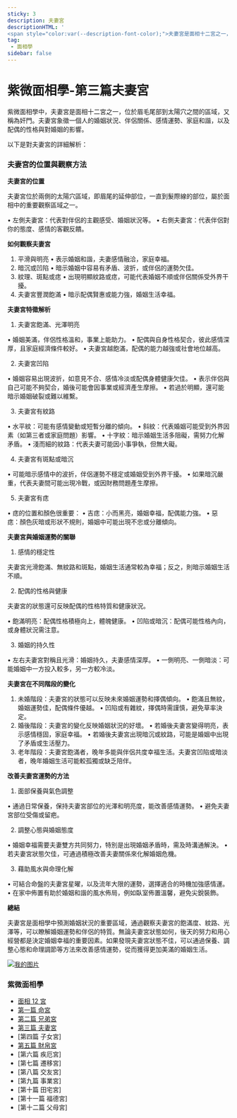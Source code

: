 ```yaml
---
sticky: 3
description: 夫妻宮
descriptionHTML: '
<span style="color:var(--description-font-color);">夫妻宮是面相十二宮之一，位於眉毛尾部到太陽穴之間的區域，又稱為奸門。夫妻宮象徵一個人的婚姻狀況、伴侶關係、感情運勢、家庭和諧，以及配偶的性格與對婚姻的影響。</span>'
tag:
 - 面相學
sidebar: false
---
```


# 紫微面相學-第三篇夫妻宮

紫微面相學中，夫妻宮是面相十二宮之一，位於眉毛尾部到太陽穴之間的區域，又稱為奸門。夫妻宮象徵一個人的婚姻狀況、伴侶關係、感情運勢、家庭和諧，以及配偶的性格與對婚姻的影響。

以下是對夫妻宮的詳細解析：

### 夫妻宮的位置與觀察方法

**夫妻宮的位置**

夫妻宮位於兩側的太陽穴區域，即眉尾的延伸部位，一直到髮際線的部位，屬於面相中的重要觀察區域之一。

• 左側夫妻宮：代表對伴侶的主觀感受、婚姻狀況等。
• 右側夫妻宮：代表伴侶對你的態度、感情的客觀反饋。

**如何觀察夫妻宮**

1.  平滑與明亮
    • 表示婚姻和諧，夫妻感情融洽，家庭幸福。
2.  暗沉或凹陷
    • 暗示婚姻中容易有矛盾、波折，或伴侶的運勢欠佳。
3.  紋理、斑點或痣
    • 出現明顯紋路或痣，可能代表婚姻不順或伴侶關係受外界干擾。
4.  夫妻宮豐潤飽滿
    • 暗示配偶賢惠或能力強，婚姻生活幸福。

**夫妻宮特徵解析**

1. 夫妻宮飽滿、光澤明亮

• 婚姻美滿，伴侶性格溫和，事業上能助力。
• 配偶與自身性格契合，彼此感情深厚，且家庭經濟條件較好。
• 夫妻宮越飽滿，配偶的能力越強或社會地位越高。

2. 夫妻宮凹陷

• 婚姻容易出現波折，如意見不合、感情冷淡或配偶身體健康欠佳。
• 表示伴侶與自己可能不夠契合，婚後可能會因事業或經濟產生摩擦。
• 若過於明顯，還可能暗示婚姻破裂或難以維繫。

3. 夫妻宮有紋路

• 水平紋：可能有感情變動或短暫分離的傾向。
• 斜紋：代表婚姻可能受到外界因素（如第三者或家庭問題）影響。
• 十字紋：暗示婚姻生活多阻礙，需努力化解矛盾。
• 淺而細的紋路：代表夫妻可能因小事爭執，但無大礙。

4. 夫妻宮有斑點或暗沉

• 可能暗示感情中的波折，伴侶運勢不穩定或婚姻受到外界干擾。
• 如果暗沉嚴重，代表夫妻間可能出現冷戰，或因財務問題產生摩擦。

5. 夫妻宮有痣

• 痣的位置和顏色很重要：
• 吉痣：小而黑亮，婚姻幸福，配偶能力強。
• 惡痣：顏色灰暗或形狀不規則，婚姻中可能出現不忠或分離傾向。

**夫妻宮與婚姻運勢的關聯**

1. 感情的穩定性

夫妻宮光滑飽滿、無紋路和斑點，婚姻生活通常較為幸福；反之，則暗示婚姻生活不順。

2. 配偶的性格與健康

夫妻宮的狀態還可反映配偶的性格特質和健康狀況。

• 飽滿明亮：配偶性格積極向上，體魄健康。
• 凹陷或暗沉：配偶可能性格內向，或身體狀況需注意。

3. 婚姻的持久性

• 左右夫妻宮對稱且光滑：婚姻持久，夫妻感情深厚。
• 一側明亮、一側暗淡：可能婚姻中一方投入較多，另一方較冷淡。

**夫妻宮在不同階段的變化**

1.  未婚階段：夫妻宮的狀態可以反映未來婚姻運勢和擇偶傾向。
    • 飽滿且無紋，婚姻運勢佳，配偶條件優越。
    • 凹陷或有雜紋，擇偶時需謹慎，避免草率決定。
2.  婚後階段：夫妻宮的變化反映婚姻狀況的好壞。
    • 若婚後夫妻宮變得明亮，表示感情穩固，家庭幸福。
    • 若婚後夫妻宮出現暗沉或紋路，可能是婚姻中出現了矛盾或生活壓力。
3.  老年階段：夫妻宮飽滿者，晚年多能與伴侶共度幸福生活。夫妻宮凹陷或暗淡者，晚年婚姻生活可能較孤獨或缺乏陪伴。

**改善夫妻宮運勢的方法**

1. 面部保養與氣色調整

• 通過日常保養，保持夫妻宮部位的光澤和明亮度，能改善感情運勢。
• 避免夫妻宮部位受傷或留疤。

2. 調整心態與婚姻態度

• 婚姻幸福需要夫妻雙方共同努力，特別是出現婚姻矛盾時，需及時溝通解決。
• 若夫妻宮狀態欠佳，可通過積極改善夫妻關係來化解婚姻危機。

3. 藉助風水與命理化解

• 可結合命盤的夫妻宮星曜，以及流年大限的運勢，選擇適合的時機加強感情運。
• 在家中佈置有助於婚姻和諧的風水佈局，例如臥室佈置溫馨，避免尖銳裝飾。

**總結**

夫妻宮是面相學中預測婚姻狀況的重要區域，通過觀察夫妻宮的飽滿度、紋路、光澤等，可以瞭解婚姻運勢和伴侶的特質。無論夫妻宮狀態如何，後天的努力和用心經營都是決定婚姻幸福的重要因素。如果發現夫妻宮狀態不佳，可以通過保養、調整心態和命理調節等方法來改善感情運勢，從而獲得更加美滿的婚姻生活。

[![我的图片](/imgs/yinyuan.jpg)](https://www.pooobs.com/home)

### 紫微面相學

- [面相 12 宮](/article/mianxiang00.html)
- [第一篇 命宮](/article/mianxiang01.html)
- [第二篇 兄弟宮](/article/mianxiang02.html)
- [第三篇 夫妻宮](/article/mianxiang03.html)
- [第四篇 子女宮]
- [第五篇 財帛宮](/article/mianxiang05.html)
- [第六篇 疾厄宮]
- [第七篇 遷移宮]
- [第八篇 交友宮]
- [第九篇 事業宮]
- [第十篇 田宅宮]
- [第十一篇 福德宮]
- [第十二篇 父母宮]
